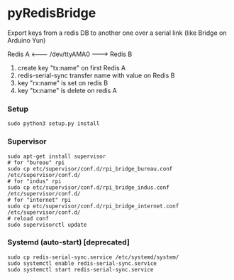 # pyRedisBridge

Export keys from a redis DB to another one over a serial link (like Bridge on Arduino Yun)


Redis A <--- /dev/ttyAMA0 ---> Redis B

1. create key "tx:name" on first Redis A
2. redis-serial-sync transfer name with value on Redis B
3. key "rx:name" is set on redis B
4. key "tx:name" is delete on redis A

### Setup

    sudo python3 setup.py install

### Supervisor

    sudo apt-get install supervisor
    # for "bureau" rpi
    sudo cp etc/supervisor/conf.d/rpi_bridge_bureau.conf /etc/supervisor/conf.d/
    # for "indus" rpi
    sudo cp etc/supervisor/conf.d/rpi_bridge_indus.conf /etc/supervisor/conf.d/
    # for "internet" rpi
    sudo cp etc/supervisor/conf.d/rpi_bridge_internet.conf /etc/supervisor/conf.d/
    # reload conf
    sudo supervisorctl update

### Systemd (auto-start) [deprecated]

    sudo cp redis-serial-sync.service /etc/systemd/system/
    sudo systemctl enable redis-serial-sync.service
    sudo systemctl start redis-serial-sync.service

